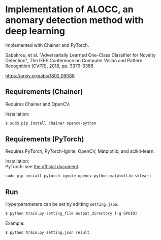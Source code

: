 # Implementation of ALOCC, an anomary detection method with deep learning
Implemented with Chainer and PyTorch.

Sabokrou, et al. "Adversarially Learned One-Class Classifier for Novelty Detection", The IEEE Conference on Computer Vision and Pattern Recognition (CVPR), 2018, pp. 3379-3388

https://arxiv.org/abs/1802.09088

## Requirements (Chainer)
Requires Chainer and OpenCV.

Installation:  
```bash
$ sudo pip install chainer opencv-python
```

## Requirements (PyTorch)
Requires PyTorch, PyTorch-Ignite, OpenCV, Matplotlib, and scikit-learn.

Installation:  
PyTorch: see [the official document](https://pytorch.org/get-started/locally/).

```bash
sudo pip install pytorch-ignite opencv-python matplotlib sklearn
```

## Run
Hyperparameters can be set by editting `setting.json`.

```bash
$ python train.py setting_file output_directory [-g GPUID]
```

Example:
```bash
$ python train.py setting.json result
```